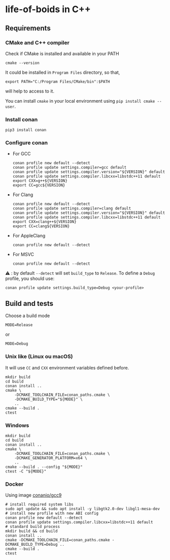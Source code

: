 # life-of-boids in C++

## Requirements

### CMake and C++ compiler

Check if CMake is installed and available in your PATH
```
cmake --version
```
It could be installed in `Program Files` directory, so that,
```
export PATH="C:/Program Files/CMake/bin":$PATH
```
will help to access to it.


You can install `cmake` in your local environment using `pip install cmake --user`.

### Install conan

```
pip3 install conan
```

### Configure conan
* For GCC
  ```
  conan profile new default --detect
  conan profile update settings.compiler=gcc default
  conan profile update settings.compiler.version="${VERSION}" default
  conan profile update settings.compiler.libcxx=libstdc++11 default
  export CXX=g++${VERSION} 
  export CC=gcc${VERSION}
  ```
* For Clang
  ```
  conan profile new default --detect
  conan profile update settings.compiler=clang default
  conan profile update settings.compiler.version="${VERSION}" default
  conan profile update settings.compiler.libcxx=libstdc++11 default
  export CXX=clang++${VERSION} 
  export CC=clang${VERSION}
  ```
* For AppleClang
  ```
  conan profile new default --detect
  ```
* For MSVC
  ```
  conan profile new default --detect
  ```

⚠️ : by default `--detect` will set `build_type` to `Release`.
To define a `Debug` profile, you should use:
```
conan profile update settings.build_type=Debug <your-profile>
```

## Build and tests

Choose a build mode
```
MODE=Release
```
or
```
MODE=Debug
```

### Unix like (Linux ou macOS)

It will use `CC` and `CXX` environment variables defined before.

```
mkdir build
cd build
conan install ..
cmake \
    -DCMAKE_TOOLCHAIN_FILE=conan_paths.cmake \
    -DCMAKE_BUILD_TYPE="${MODE}" \
    ..
cmake --build .
ctest 
```

### Windows
```
mkdir build
cd build
conan install ..
cmake \
    -DCMAKE_TOOLCHAIN_FILE=conan_paths.cmake \
    -DCMAKE_GENERATOR_PLATFORM=x64 \
    ..
cmake --build . --config "${MODE}"
ctest -C "${MODE}"
```

### Docker

Using image [conanio/gcc9](https://hub.docker.com/r/conanio/gcc9)
```
# install required system libs
sudo apt update && sudo apt install -y libgtk2.0-dev libgl1-mesa-dev
# install new profile with new ABI config
conan profile new default --detect
conan profile update settings.compiler.libcxx=libstdc++11 default
# standard build process
mkdir build && cd build
conan install ..
cmake -DCMAKE_TOOLCHAIN_FILE=conan_paths.cmake -DCMAKE_BUILD_TYPE=Debug ..
cmake --build .
ctest
```